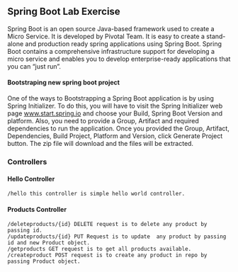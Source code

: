 ## Spring Boot Lab Exercise
Spring Boot is an open source Java-based framework used to create a Micro Service. It is developed by Pivotal Team. It is easy to create a stand-alone and production ready spring applications using Spring Boot. Spring Boot contains a comprehensive infrastructure support for developing a micro service and enables you to develop enterprise-ready applications that you can “just run”.

#### Bootstraping new spring boot project
One of the ways to Bootstrapping a Spring Boot application is by using Spring Initializer. To do this, you will have to visit the Spring Initializer web page www.start.spring.io and choose your Build, Spring Boot Version and platform. Also, you need to provide a Group, Artifact and required dependencies to run the application.
Once you provided the Group, Artifact, Dependencies, Build Project, Platform and Version, click Generate Project button. The zip file will download and the files will be extracted.

### Controllers

#### Hello Controller 
~~~
/hello this controller is simple hello world controller.
~~~
#### Products Controller 
~~~
/deleteproducts/{id} DELETE request is to delete any product by passing id.
/updateproducts/{id} PUT Request is to update  any product by passing id and new Product object.
/getproducts GET request is to get all products available.
/createproduct POST request is to create any product in repo by passing Product object.
~~~
